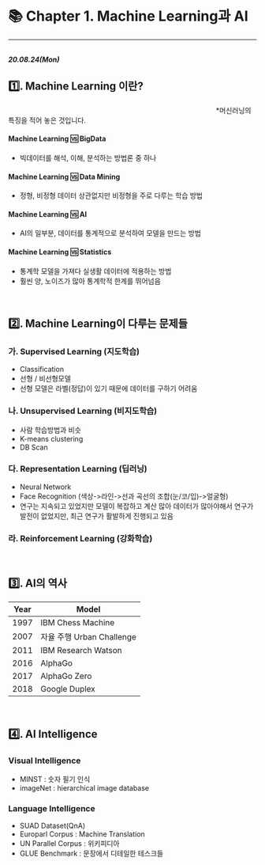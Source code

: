 # 📚 Chapter 1. Machine Learning과 AI

---

&nbsp; &nbsp; &nbsp; &nbsp; &nbsp; &nbsp; &nbsp; &nbsp; &nbsp; &nbsp; &nbsp; &nbsp; &nbsp; &nbsp; &nbsp; &nbsp; &nbsp; &nbsp; &nbsp; &nbsp; &nbsp; &nbsp; &nbsp; &nbsp; &nbsp; &nbsp; &nbsp; &nbsp; &nbsp; &nbsp; &nbsp; &nbsp; &nbsp; &nbsp; &nbsp; &nbsp; &nbsp; &nbsp; &nbsp; &nbsp; &nbsp; &nbsp; &nbsp; &nbsp; &nbsp; &nbsp; &nbsp; &nbsp; &nbsp; &nbsp; &nbsp; &nbsp; &nbsp; &nbsp; **_20.08.24(Mon)_**

## 1️⃣. **Machine Learning** 이란?

<div>&nbsp; &nbsp; &nbsp; &nbsp; &nbsp; &nbsp; &nbsp; &nbsp; &nbsp; &nbsp; &nbsp; &nbsp; &nbsp; &nbsp; &nbsp; &nbsp; &nbsp; &nbsp; &nbsp; &nbsp; &nbsp; &nbsp; &nbsp; &nbsp; &nbsp; &nbsp; &nbsp; &nbsp; &nbsp; &nbsp; &nbsp; &nbsp; &nbsp; &nbsp; &nbsp; &nbsp; &nbsp; &nbsp; &nbsp; &nbsp; &nbsp; &nbsp; &nbsp; &nbsp; &nbsp; &nbsp; &nbsp; &nbsp; &nbsp; &nbsp; &nbsp; &nbsp; &nbsp; &nbsp;*머신러닝의 특징을 적어 놓은 것입니다.</div>

#### Machine Learning 🆚 BigData

- 빅데이터를 해석, 이해, 분석하는 방법론 중 하나

#### Machine Learning 🆚 Data Mining

- 정형, 비정형 데이터 상관없지만 비정형을 주로 다루는 학습 방법

#### Machine Learning 🆚 AI

- AI의 일부분, 데이터를 통계적으로 분석하여 모델을 만드는 방법

#### Machine Learning 🆚 Statistics

- 통계학 모델을 가져다 실생활 데이터에 적용하는 방법
- 훨씬 양, 노이즈가 많아 통계학적 한계를 뛰어넘음

<br>

## 2️⃣. **Machine Learning**이 다루는 문제들

### 가. **Supervised Learning** (지도학습)

- Classification
- 선형 / 비선형모델
- 선형 모델은 라벨(정답)이 있기 때문에 데이터를 구하기 어려움

### 나. **Unsupervised Learning** (비지도학습)

- 사람 학습방법과 비슷
- K-means clustering
- DB Scan

### 다. **Representation Learning** (딥러닝)

- Neural Network
- Face Recognition (색상->라인->선과 곡선의 조합(눈/코/입)->얼굴형)
- 연구는 지속되고 있었지만 모델이 복잡하고 계산 많아 데이터가 많아야해서 연구가 발전이 없었지만, 최근 연구가 활발하게 진행되고 있음

### 라. Reinforcement Learning (강화학습)

<br>

## 3️⃣. **AI**의 역사

| **Year** | **Model**                 |
| -------- | ------------------------- |
| 1997     | IBM Chess Machine         |
| 2007     | 자율 주행 Urban Challenge |
| 2011     | IBM Research Watson       |
| 2016     | AlphaGo                   |
| 2017     | AlphaGo Zero              |
| 2018     | Google Duplex             |

<br>

## 4️⃣. **AI Intelligence**

### **Visual Intelligence**

- MINST : 숫자 필기 인식
- imageNet : hierarchical image database

### **Language Intelligence**

- SUAD Dataset(QnA)
- Europarl Corpus : Machine Translation
- UN Parallel Corpus : 위키피디아
- GLUE Benchmark : 문장에서 디테일한 테스크들
